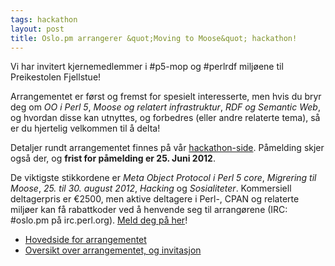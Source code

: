 ```yaml
---
tags: hackathon
layout: post
title: Oslo.pm arrangerer &quot;Moving to Moose&quot; hackathon!
---
```

<p>Vi har invitert kjernemedlemmer i #p5-mop og #perlrdf miljøene til Preikestolen Fjellstue!</p>

<p>Arrangementet er først og fremst for spesielt interesserte, men hvis du bryr deg om <em>OO i Perl 5</em>, <em>Moose og relatert infrastruktur</em>, <em>RDF og Semantic Web</em>, og hvordan disse kan utnyttes, og forbedres (eller andre relaterte tema), så er du hjertelig velkommen til å delta!</p>

<p>Detaljer rundt arrangementet finnes på vår <a href="http://act.yapc.eu/mtmh2012/">hackathon-side</a>. Påmelding skjer også der, og <strong>frist for påmelding er 25. Juni 2012</strong>.</p>

<p>De viktigste stikkordene er <em>Meta Object Protocol i Perl 5 core</em>, <em>Migrering til Moose</em>, <em>25. til 30. august 2012</em>, <em>Hacking</em> og <em>Sosialiteter</em>. Kommersiell deltagerpris er €2500, men aktive deltagere i Perl-, CPAN og relaterte miljøer kan få rabattkoder ved å henvende seg til arrangørene (IRC: #oslo.pm på irc.perl.org). <a href="http://act.yapc.eu/mtmh2012/register">Meld deg på her</a>!</p>

<ul>
  <li><a href="http://act.yapc.eu/mtmh2012/">Hovedside for arrangementet</a></li>
  <li><a href="https://gist.github.com/1966539">Oversikt over arrangementet, og invitasjon</a></li>
  <!-- li><a href="http://code.foo.no/2012/03/01/invitation-to-perl-6-patterns-hackathon-2012">Invitasjon på code.foo.no</a></li -->
</ul>
